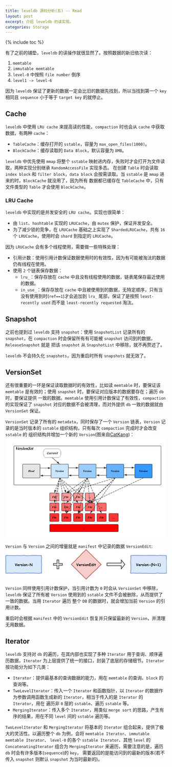 ```yaml
---
title: leveldb 源码分析(五) -- Read
layout: post
excerpt: 介绍 leveldb 的读实现。
categories: Storage
---
```


{% include toc %}

有了之前的铺垫，`leveldb` 的读操作就很显然了。按照数据的新旧依次读：
1. `memtable`
2. `immutable memtable`
3. `level-0` 中按照 `file number` 倒序
4. `level1 -> level-6`

因为 `leveldb` 保证了更新的数据一定会比旧的数据先找到，所以当找到第一个 `key` 相同且 `sequence` 小于等于 `target key` 的就停止。

## Cache
`leveldb` 中使用 `LRU cache` 来提高读的性能，`compaction` 时也会从 `cache` 中获取数据，有两种 `cache`：
* `TableCache`：缓存打开的 `sstable`，容量为 `max_open_files(1000)`。
* `BlockCache`：缓存读取的 `Data Block`，默认容量为 `8MB`。

`leveldb` 中优先使用 `mmap` 将整个 `sstable` 映射进内存，失败时才会打开为文件读取，两种实现分别继承 `RandomAccessFile` 实现多态。
在创建 `Table` 时会读取 `index block` 和 `filter block`，`data block` 会按需读取。当 `sstable` 是 `mmap` 进来的时，`BlockCache` 就没用了，因为所有
数据都已缓存在 `TableCache` 中，只有文件类型的 `Table` 才会使用 `BlockCache`。

### LRU Cache
`leveldb` 中实现的是并发安全的 `LRU cache`。实现也很简单：
* 由 `list`、`hashtable` 实现的 `LRUCache`，由 `mutex` 保护，保证并发安全。
* 为了减少锁的竞争，在 `LRUCache` 基础之上实现了 `ShardedLRUCache`，共有 `16` 个 `LRUCache`，使用时会 `shard` 到指定的 `LRUCache`。

因为 `LRUCache` 会有多个线程使用，需要做一些特殊处理：
* 引用计数：使用引用计数保证数据使用时的有效性，因为有可能被淘汰的数据仍有线程在使用。
* 使用 `2` 个链表保存数据：
    * `lru_`：保存存放在 `cache` 中且没有线程使用的数据，链表尾保存最近使用的数据。
    * `in_use_`：保存存放在 `cache` 中且被使用到的数据，无特定顺序，只有当没有使用到时(`ref==1`)才会追加到 `lru_` 尾部，保证了是按照 `least-recently used` 而不是
    `least-recently requested` 淘汰。

## Snapshot
之前也提到过 `leveldb` 支持 `snapshot`：使用 `SnapshotList` 记录所有的 `snapshot`，在 `compaction` 时会保留所有有可能被 `snapshot` 访问到的数据，`ReleaseSnapshot` 就是
把该 `snapshot` 从 `SnapshotList` 中移除，就不再赘述了。

`leveldb` 不会持久化 `snapshots`，因为重启时所有 `snapshots` 就无效了。

## VersionSet
还有很重要的一环是保证读取数据时的有效性，比如读 `memtable` 时，要保证该 `memtable` 是有效的；使用 `snapshot` 时，要保证对应版本的数据要存在；遍历 `db` 时，要保证提供
一致的数据。`memtable` 使用引用计数保证了有效性，`compaction` 的实现保证了 `snapshot` 对应的数据不会被清理，而对外提供 `db` 一致的数据就由 `VersionSet` 保证。

`VersionSet` 记录了所有的 `metadata`，同时保存了一个 `Version` 链表，`Version` 记录的是当时版本的 `sstable` 组织结构，只有每次 `compaction` 完成时才会改变 `sstable` 的
组织结构并增加一个新的 `Version`(图来自[CatKang](http://catkang.github.io/2017/02/03/leveldb-version.html))：
![image](/assets/images/leveldb/version_set.png)

`Version` 与 `Version` 之间的增量就是 `manifest` 中记录的数据 `VersionEdit`:
![image](/assets/images/leveldb/version_edit.png)

`Version` 同样使用引用计数保护，当引用计数为 `0` 时会从 `VersionSet` 中移除，`leveldb` 保证了所有被 `Version` 使用到的 `sstable` 文件不会被删除，从而提供了一致的数据。当用 `Iterator` 遍历
整个 `DB` 的数据时，就会增加当前 `Version` 的引用计数。

重启时会根据 `manifest` 中的 `VersionEdit` 恢复并只保留最新的 `Version`，并清理无用数据。

## Iterator
`leveldb` 支持对 `db` 的遍历，在其内部也实现了多种 `Iterator` 用于查询、顺序遍历数据，`Iterator` 为上层提供了统一的接口，封装了底层的存储细节。`Iterator` 按功能分为如下几类：
* `Iterator`：提供最基本的查询数据的能力，用在 `memtable` 的查询、`block` 的查询等。
* `TwoLevelIterator`：传入一个 `Iterator` 和函数指针，以 `Iterator` 的数据作为参数调用函数生成新的 `Iterator`，相当于传入的是 `Iterator` 的 `Iterator`，用在
遍历非 `0` 层的 `sstable`、遍历 `sstable` 等。
* `MergingIterator`：传入多个 `Iterator`，用类似 `merge sort` 的思路，产生有序的结果，用在不同 `level` 间的 `sstable` 遍历等。

`TwoLevelIterator` 和 `MergingIterator` 将基本的 `Iterator` 组合起来，提供了极大的灵活性。以遍历整个 `db` 为例，会将 `memtable Iterator`、`immutable memtable Iterator`、
`level-0` 的各个 `sstable Iterator`、其他 `level` 的 `ConcatenatingIterator` 组合为 `MergingIterator` 来遍历，需要注意的是，遍历 `db` 时会有许多版本(`sequence`)的 `key`，
需要返回的是能访问到的最新的版本(若不传入 `snapshot` 则默认 `snapshot` 为当时最新的)。
